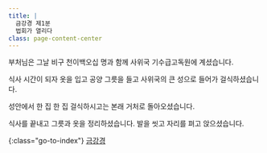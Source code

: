 ```yaml
---
title: |
  금강경 제1분
  법회가 열리다
class: page-content-center
---
```


부처님은 그날 비구 천이백오십 명과 함께
사위국 기수급고독원에 계셨습니다.

식사 시간이 되자
옷을 입고 공양 그릇을 들고
사위국의 큰 성으로 들어가 걸식하셨습니다.

성안에서 한 집 한 집 걸식하시고는
본래 거처로 돌아오셨습니다.

식사를 끝내고 그릇과 옷을 정리하셨습니다.
발을 씻고 자리를 펴고 앉으셨습니다.

{:class="go-to-index"}
[금강경](index)